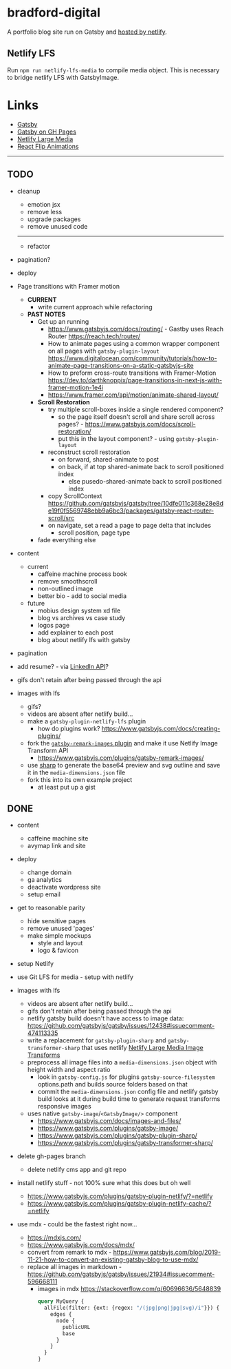 # bradford-digital
A portfolio blog site run on Gatsby and [hosted by netlify](https://goofy-kirch-17c5e4.netlify.app/).

## Netlify LFS
Run `npm run netlify-lfs-media` to compile media object. This is necessary to bridge netlify LFS with GatsbyImage.

# Links
- [Gatsby](https://www.gatsbyjs.org/)
- [Gatsby on GH Pages](https://www.gatsbyjs.org/docs/how-gatsby-works-with-github-pages/)
- [Netlify Large Media](https://docs.netlify.com/large-media/overview/)
- [React Flip Animations](https://github.com/aholachek/react-flip-toolkit)


---


## TODO
- cleanup 
  - emotion jsx
  - remove less 
  - upgrade packages
  - remove unused code
  - - - 
  - refactor
- pagination?
- deploy

- Page transitions with Framer motion 
  - **CURRENT**
    - write current approach while refactoring
  - **PAST NOTES**
    - Get up an running
      - https://www.gatsbyjs.com/docs/routing/ - Gastby uses Reach Router https://reach.tech/router/
      - How to animate pages using a common wrapper component on all pages with `gatsby-plugin-layout` https://www.digitalocean.com/community/tutorials/how-to-animate-page-transitions-on-a-static-gatsbyjs-site
      - How to preform cross-route transitions with Framer-Motion https://dev.to/darthknoppix/page-transitions-in-next-js-with-framer-motion-1e4i
      - https://www.framer.com/api/motion/animate-shared-layout/
    - **Scroll Restoration**
      - try multiple scroll-boxes inside a single rendered component? 
        - so the page itself doesn't scroll and share scroll across pages? - https://www.gatsbyjs.com/docs/scroll-restoration/
        - put this in the layout component? - using `gatsby-plugin-layout`
      - reconstruct scroll restoration
        - on forward, shared-animate to post
        - on back, if at top shared-animate back to scroll positioned index
          - else pusedo-shared-animate back to scroll positioned index
      - copy ScrollContext https://github.com/gatsbyjs/gatsby/tree/10dfe011c368e28e8de19f0f5569748ebb9a6bc3/packages/gatsby-react-router-scroll/src
      - on navigate, set a read a page to page delta that includes
        - scroll position, page type
    - fade everything else

- content
  - current
    - caffeine machine process book
    - remove smoothscroll
    - non-outlined image
    - better bio - add to social media
  - future
    - mobius design system xd file
    - blog vs archives vs case study
    - logos page
    - add explainer to each post
    - blog about netlify lfs with gatsby
- pagination
- add resume? - via [LinkedIn API](https://docs.microsoft.com/en-us/linkedin/shared/references/v2/profile/full-profile?context=linkedin/consumer/context)?
- gifs don't retain after being passed through the api
- images with lfs
  - gifs?
  - videos are absent after netlify build...
  - make a `gatsby-plugin-netlify-lfs` plugin
    - how do plugins work? https://www.gatsbyjs.com/docs/creating-plugins/
  - fork the [`gatsby-remark-images` plugin](https://github.com/gatsbyjs/gatsby/tree/master/packages/gatsby-remark-images) and make it use Netlify Image Transform API
    - https://www.gatsbyjs.com/plugins/gatsby-remark-images/
  - use [sharp](https://github.com/lovell/sharp) to generate the base64 preview and svg outline and save it in the `media-dimensions.json` file
  - fork this into its own example project
    - at least put up a gist




## DONE
- content
  - caffeine machine site 
  - avymap link and site

- deploy 
  - change domain
  - ga analytics
  - deactivate wordpress site
  - setup email
- get to reasonable parity
  - hide sensitive pages
  - remove unused 'pages'
  - make simple mockups
    - style and layout
    - logo & favicon
- setup Netlify
- use Git LFS for media - setup with netlify
- images with lfs
  - videos are absent after netlify build...
  - gifs don't retain after being passed through the api
  - netlify gatsby build doesn't have access to image data: https://github.com/gatsbyjs/gatsby/issues/12438#issuecomment-474113335
  - write a replacement for `gatsby-plugin-sharp` and `gatsby-transformer-sharp` that uses netlify [Netlify Large Media Image Transforms](https://docs.netlify.com/large-media/transform-images/#request-transformations)
  - preprocess all image files into a `media-dimensions.json` object with height width and aspect ratio
    - look in `gatsby-config.js` for plugins `gatsby-source-filesystem` options.path and builds source folders based on that
    - commit the `media-dimensions.json` config file and netlify gatsby build looks at it during build time to generate request transforms responsive images
  - uses native `gatsby-image`/`<GatsbyImage/>` component
    - https://www.gatsbyjs.com/docs/images-and-files/
    - https://www.gatsbyjs.com/plugins/gatsby-image/
    - https://www.gatsbyjs.com/plugins/gatsby-plugin-sharp/
    - https://www.gatsbyjs.com/plugins/gatsby-transformer-sharp/
- delete gh-pages branch
  - delete netlify cms app and git repo
- install netlify stuff - not 100% sure what this does but oh well
  - https://www.gatsbyjs.com/plugins/gatsby-plugin-netlify/?=netlify
  - https://www.gatsbyjs.com/plugins/gatsby-plugin-netlify-cache/?=netlify
- use mdx - could be the fastest right now...
  - https://mdxjs.com/
  - https://www.gatsbyjs.com/docs/mdx/
  - convert from remark to mdx - https://www.gatsbyjs.com/blog/2019-11-21-how-to-convert-an-existing-gatsby-blog-to-use-mdx/
  - replace all images in markdown - https://github.com/gatsbyjs/gatsby/issues/21934#issuecomment-596668111
    - images in mdx https://stackoverflow.com/q/60696636/5648839
      ```graphql
      query MyQuery {
        allFile(filter: {ext: {regex: "/(jpg|png|jpg|svg)/i"}}) {
          edges {
            node {
              publicURL
              base
            }
          }
        }
      }
      ```
